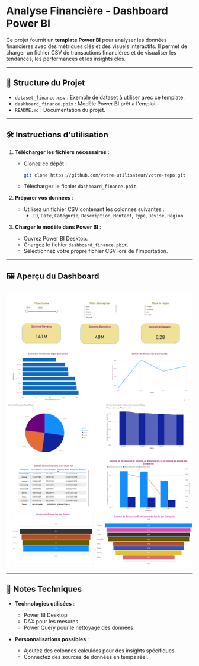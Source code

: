 # Analyse Financière - Dashboard Power BI

Ce projet fournit un **template Power BI** pour analyser les données financières avec des métriques clés et des visuels interactifs. Il permet de charger un fichier CSV de transactions financières et de visualiser les tendances, les performances et les insights clés.

---

## 📁 Structure du Projet

- `dataset_finance.csv` : Exemple de dataset à utiliser avec ce template.
- `dashboard_finance.pbix` : Modèle Power BI prêt à l'emploi.
- `README.md` : Documentation du projet.

---

## 🛠️ Instructions d'utilisation

1. **Télécharger les fichiers nécessaires** :
   - Clonez ce dépôt :  
     ```bash
     git clone https://github.com/votre-utilisateur/votre-repo.git
     ```
   - Téléchargez le fichier `dashboard_finance.pbit`.

2. **Préparer vos données** :
   - Utilisez un fichier CSV contenant les colonnes suivantes :
     - `ID`, `Date`, `Catégorie`, `Description`, `Montant`, `Type`, `Devise`, `Région`.

3. **Charger le modèle dans Power BI** :
   - Ouvrez Power BI Desktop.
   - Chargez le fichier `dashboard_finance.pbit`.
   - Sélectionnez votre propre fichier CSV lors de l'importation.

---

## 🖼️ Aperçu du Dashboard

![Aperçu du Dashboard](./assets/dashboard_preview.PNG)
![Aperçu du Dashboard](./assets/dashboard_preview2.PNG)
![Aperçu du Dashboard](./assets/dashboard_preview3.PNG)

---

## 📝 Notes Techniques

- **Technologies utilisées** :
  - Power BI Desktop
  - DAX pour les mesures
  - Power Query pour le nettoyage des données

- **Personnalisations possibles** :
  - Ajoutez des colonnes calculées pour des insights spécifiques.
  - Connectez des sources de données en temps réel.


